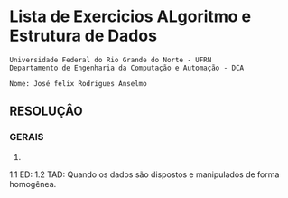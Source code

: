 # Lista de Exercicios ALgoritmo e Estrutura de Dados 
```
Universidade Federal do Rio Grande do Norte - UFRN
Departamento de Engenharia da Computação e Automação - DCA

Nome: José felix Rodrigues Anselmo 

```

## RESOLUÇÂO 
### GERAIS 
1. 
1.1 ED: 
1.2 TAD: Quando os dados são dispostos e manipulados de forma homogênea.